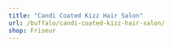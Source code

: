 ```yaml
---
title: "Candi Coated Kizz Hair Salon"
url: /buffalo/candi-coated-kizz-hair-salon/
shop: Friseur
---
```

